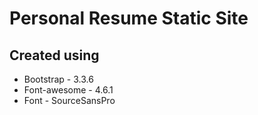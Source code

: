 # Personal Resume Static Site

## Created using
 * Bootstrap - 3.3.6
 * Font-awesome - 4.6.1
 * Font - SourceSansPro
